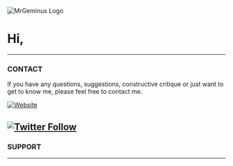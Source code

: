 ![MrGeminus Logo]()
# Hi,


---
### CONTACT

If you have any questions, suggestions, constructive critique or just want to get to know me, please feel free to contact me.

[![Website](https://img.shields.io/website?label=mrgeminus.com&style=for-the-badge&url=https%3A%2F%2Fcodestackr.com)](https://mrgeminus.com)

[![Twitter Follow](https://img.shields.io/twitter/follow/MrGeminus?color=1DA1F2&logo=twitter&style=for-the-badge)](https://twitter.com/intent/follow?original_referer=https%3A%2F%2Fgithub.com%2FMrGeminus&screen_name=MrGeminus)
---
### SUPPORT
---




[website]: https://mrgeminus.com
[twitter]: https://twitter.com/MrGeminus
